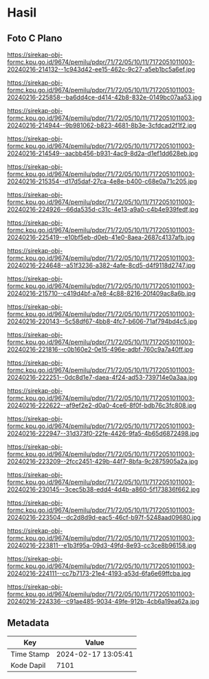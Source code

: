 # Hasil

## Foto C Plano

https://sirekap-obj-formc.kpu.go.id/9674/pemilu/pdpr/71/72/05/10/11/7172051011003-20240216-214132--1c943d42-ee15-462c-9c27-a5eb1bc5a6ef.jpg

https://sirekap-obj-formc.kpu.go.id/9674/pemilu/pdpr/71/72/05/10/11/7172051011003-20240216-225858--ba6dd4ce-d414-42b8-832e-0149bc07aa53.jpg

https://sirekap-obj-formc.kpu.go.id/9674/pemilu/pdpr/71/72/05/10/11/7172051011003-20240216-214944--9b981062-b823-4681-8b3e-3cfdcad2f1f2.jpg

https://sirekap-obj-formc.kpu.go.id/9674/pemilu/pdpr/71/72/05/10/11/7172051011003-20240216-214549--aacbb456-b931-4ac9-8d2a-d1ef1dd628eb.jpg

https://sirekap-obj-formc.kpu.go.id/9674/pemilu/pdpr/71/72/05/10/11/7172051011003-20240216-215354--d17d5daf-27ca-4e8e-b400-c68e0a71c205.jpg

https://sirekap-obj-formc.kpu.go.id/9674/pemilu/pdpr/71/72/05/10/11/7172051011003-20240216-224926--66da535d-c31c-4e13-a9a0-c4b4e939fedf.jpg

https://sirekap-obj-formc.kpu.go.id/9674/pemilu/pdpr/71/72/05/10/11/7172051011003-20240216-225419--e10bf5eb-d0eb-41e0-8aea-2687c4137afb.jpg

https://sirekap-obj-formc.kpu.go.id/9674/pemilu/pdpr/71/72/05/10/11/7172051011003-20240216-224648--a51f3236-a382-4afe-8cd5-d4f9118d2747.jpg

https://sirekap-obj-formc.kpu.go.id/9674/pemilu/pdpr/71/72/05/10/11/7172051011003-20240216-215710--c419d4bf-a7e8-4c88-8216-20f409ac8a6b.jpg

https://sirekap-obj-formc.kpu.go.id/9674/pemilu/pdpr/71/72/05/10/11/7172051011003-20240216-220143--5c58df67-4bb8-4fc7-b606-71af794bd4c5.jpg

https://sirekap-obj-formc.kpu.go.id/9674/pemilu/pdpr/71/72/05/10/11/7172051011003-20240216-221816--c0b160e2-0e15-496e-adbf-760c9a7a40ff.jpg

https://sirekap-obj-formc.kpu.go.id/9674/pemilu/pdpr/71/72/05/10/11/7172051011003-20240216-222251--0dc8d1e7-daea-4f24-ad53-739714e0a3aa.jpg

https://sirekap-obj-formc.kpu.go.id/9674/pemilu/pdpr/71/72/05/10/11/7172051011003-20240216-222622--af9ef2e2-d0a0-4ce6-8f0f-bdb76c3fc808.jpg

https://sirekap-obj-formc.kpu.go.id/9674/pemilu/pdpr/71/72/05/10/11/7172051011003-20240216-222947--31d373f0-22fe-4426-9fa5-4b65d6872498.jpg

https://sirekap-obj-formc.kpu.go.id/9674/pemilu/pdpr/71/72/05/10/11/7172051011003-20240216-223209--2fcc2451-429b-44f7-8bfa-9c2875905a2a.jpg

https://sirekap-obj-formc.kpu.go.id/9674/pemilu/pdpr/71/72/05/10/11/7172051011003-20240216-230145--3cec5b38-edd4-4d4b-a860-5f173836f662.jpg

https://sirekap-obj-formc.kpu.go.id/9674/pemilu/pdpr/71/72/05/10/11/7172051011003-20240216-223504--dc2d8d9d-eac5-46cf-b97f-5248aad09680.jpg

https://sirekap-obj-formc.kpu.go.id/9674/pemilu/pdpr/71/72/05/10/11/7172051011003-20240216-223811--e1b3f95a-09d3-49fd-8e93-cc3ce8b96158.jpg

https://sirekap-obj-formc.kpu.go.id/9674/pemilu/pdpr/71/72/05/10/11/7172051011003-20240216-224111--cc7b7173-21e4-4193-a53d-6fa6e69ffcba.jpg

https://sirekap-obj-formc.kpu.go.id/9674/pemilu/pdpr/71/72/05/10/11/7172051011003-20240216-224336--c91ae485-9034-49fe-912b-4cb6a19ea62a.jpg


## Metadata

| Key        | Value               |
| ---------- | ------------------- |
| Time Stamp | 2024-02-17 13:05:41 |
| Kode Dapil | 7101                |



